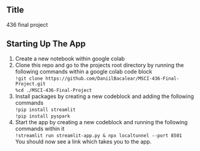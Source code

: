 ## Title
436 final project

## Starting Up The App
1. Create a new notebook within google colab
2. Clone this repo and go to the projects root directory by running the following commands within a google colab code block \
  ```!git clone https://github.com/DaniilBacalear/MSCI-436-Final-Project.git``` \
  ```%cd ./MSCI-436-Final-Project```
3.  Install packages by creating a new codeblock and adding the following commands\
  ```!pip install streamlit``` \
  ```!pip install pyspark```
4. Start the app by creating a new codeblock and running the following commands within it\
  ```!streamlit run streamlit-app.py & npx localtunnel --port 8501```
  \
  You should now see a link which takes you to the app.
